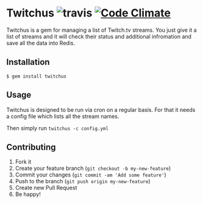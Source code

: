 # Twitchus ![travis](https://secure.travis-ci.org/darthdeus/twitchus.png) [![Code Climate](https://codeclimate.com/badge.png)](https://codeclimate.com/github/darthdeus/twitchus)

Twitchus is a gem for managing a list of Twitch.tv streams.
You just give it a list of streams and it will check their status
and additional infromation and save all the data into Redis.

## Installation

    $ gem install twitchus

## Usage

Twitchus is designed to be run via cron on a regular basis. For that
it needs a config file which lists all the stream names.

Then simply run `twitchus -c config.yml`

## Contributing

1. Fork it
2. Create your feature branch (`git checkout -b my-new-feature`)
3. Commit your changes (`git commit -am 'Add some feature'`)
4. Push to the branch (`git push origin my-new-feature`)
5. Create new Pull Request
6. Be happy!
